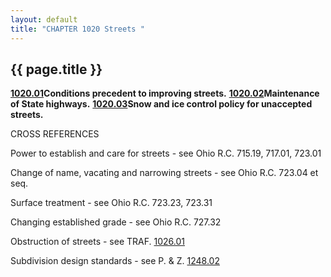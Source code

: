 ```yaml
---
layout: default 
title: "CHAPTER 1020 Streets "
---
```


{{ page.title }}
----------------

[**1020.01**](40b41ec8.html)**Conditions precedent to improving
streets.** [**1020.02**](40b776c6.html)**Maintenance of State
highways.** [**1020.03**](40bda8fd.html)**Snow and ice control policy
for unaccepted streets.**

CROSS REFERENCES

Power to establish and care for streets - see Ohio R.C. 715.19, 717.01,
723.01

Change of name, vacating and narrowing streets - see Ohio R.C. 723.04 et
seq.

Surface treatment - see Ohio R.C. 723.23, 723.31

Changing established grade - see Ohio R.C. 727.32

Obstruction of streets - see TRAF. [1026.01](1d57f813.html)

Subdivision design standards - see P. & Z. [1248.02](4b12004f.html)
